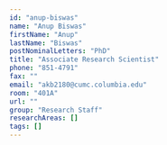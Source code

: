 ```yaml
---
id: "anup-biswas"
name: "Anup Biswas"
firstName: "Anup"
lastName: "Biswas"
postNominalLetters: "PhD"
title: "Associate Research Scientist"
phone: "851-4791"
fax: ""
email: "akb2180@cumc.columbia.edu"
room: "401A"
url: ""
group: "Research Staff"
researchAreas: []
tags: []
---
```

